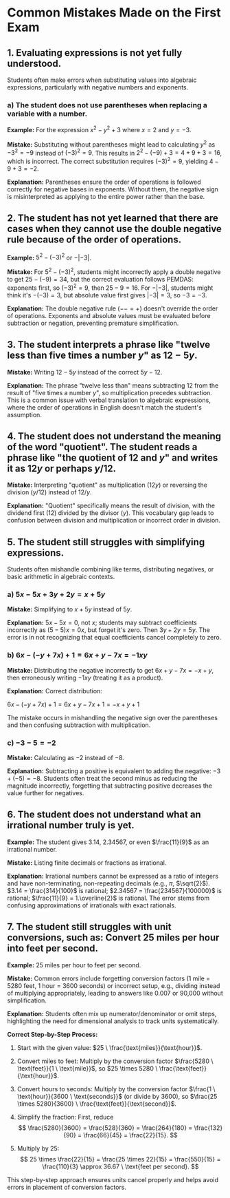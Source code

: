 # Common Mistakes Made on the First Exam

## 1. Evaluating expressions is not yet fully understood.

Students often make errors when substituting values into algebraic expressions, particularly with negative numbers and exponents.

### a) The student does not use parentheses when replacing a variable with a number.

**Example:** For the expression $x^2 - y^2 + 3$ where $x = 2$ and $y = -3$.

**Mistake:** Substituting without parentheses might lead to calculating $y^2$ as $-3^2 = -9$ instead of $(-3)^2 = 9$. This results in $2^2 - (-9) + 3 = 4 + 9 + 3 = 16$, which is incorrect. The correct substitution requires $(-3)^2 = 9$, yielding $4 - 9 + 3 = -2$.

**Explanation:** Parentheses ensure the order of operations is followed correctly for negative bases in exponents. Without them, the negative sign is misinterpreted as applying to the entire power rather than the base.

## 2. The student has not yet learned that there are cases when they cannot use the double negative rule because of the order of operations.

**Example:** $5^2 - (-3)^2$ or $-|-3|$.

**Mistake:** For $5^2 - (-3)^2$, students might incorrectly apply a double negative to get $25 - (-9) = 34$, but the correct evaluation follows PEMDAS: exponents first, so $(-3)^2 = 9$, then $25 - 9 = 16$. For $-|-3|$, students might think it's $-(-3) = 3$, but absolute value first gives $|-3| = 3$, so $-3 = -3$.

**Explanation:** The double negative rule ($-- = +$) doesn't override the order of operations. Exponents and absolute values must be evaluated before subtraction or negation, preventing premature simplification.

## 3. The student interprets a phrase like "twelve less than five times a number $y$" as $12 - 5y$.

**Mistake:** Writing $12 - 5y$ instead of the correct $5y - 12$.

**Explanation:** The phrase "twelve less than" means subtracting 12 from the result of "five times a number $y$", so multiplication precedes subtraction. This is a common issue with verbal translation to algebraic expressions, where the order of operations in English doesn't match the student's assumption.

## 4. The student does not understand the meaning of the word "quotient". The student reads a phrase like "the quotient of 12 and $y$" and writes it as $12y$ or perhaps $y/12$.

**Mistake:** Interpreting "quotient" as multiplication ($12y$) or reversing the division ($y/12$) instead of $12 / y$.

**Explanation:** "Quotient" specifically means the result of division, with the dividend first (12) divided by the divisor ($y$). This vocabulary gap leads to confusion between division and multiplication or incorrect order in division.

## 5. The student still struggles with simplifying expressions.

Students often mishandle combining like terms, distributing negatives, or basic arithmetic in algebraic contexts.

### a) $5x - 5x + 3y + 2y = x + 5y$

**Mistake:** Simplifying to $x + 5y$ instead of $5y$.

**Explanation:** $5x - 5x = 0$, not $x$; students may subtract coefficients incorrectly as $(5-5)x = 0x$, but forget it's zero. Then $3y + 2y = 5y$. The error is in not recognizing that equal coefficients cancel completely to zero.

### b) $6x - (-y + 7x) + 1 = 6x + y - 7x = -1xy$

**Mistake:** Distributing the negative incorrectly to get $6x + y - 7x = -x + y$, then erroneously writing $-1xy$ (treating it as a product).

**Explanation:** Correct distribution:

$6x - (-y + 7x) + 1 = 6x + y - 7x + 1 = -x + y + 1$

The mistake occurs in mishandling the negative sign over the parentheses and then confusing subtraction with multiplication.

### c) $-3 - 5 = -2$

**Mistake:** Calculating as $-2$ instead of $-8$.

**Explanation:** Subtracting a positive is equivalent to adding the negative: $-3 + (-5) = -8$. Students often treat the second minus as reducing the magnitude incorrectly, forgetting that subtracting positive decreases the value further for negatives.

## 6. The student does not understand what an irrational number truly is yet.

**Example:** The student gives $3.14$, $2.34567$, or even $\frac{11}{9}$ as an irrational number.

**Mistake:** Listing finite decimals or fractions as irrational.

**Explanation:** Irrational numbers cannot be expressed as a ratio of integers and have non-terminating, non-repeating decimals (e.g., $\pi$, $\sqrt{2}$). $3.14 = \frac{314}{100}$ is rational; $2.34567 = \frac{234567}{100000}$ is rational; $\frac{11}{9} = 1.\overline{2}$ is rational. The error stems from confusing approximations of irrationals with exact rationals.

## 7. The student still struggles with unit conversions, such as: Convert 25 miles per hour into feet per second.

**Example:** $25$ miles per hour to feet per second.

**Mistake:** Common errors include forgetting conversion factors (1 mile = 5280 feet, 1 hour = 3600 seconds) or incorrect setup, e.g., dividing instead of multiplying appropriately, leading to answers like 0.007 or 90,000 without simplification.

**Explanation:** Students often mix up numerator/denominator or omit steps, highlighting the need for dimensional analysis to track units systematically.

**Correct Step-by-Step Process:**

1. Start with the given value: $25 \ \frac{\text{miles}}{\text{hour}}$.

2. Convert miles to feet: Multiply by the conversion factor $\frac{5280 \ \text{feet}}{1 \ \text{mile}}$, so $25 \times 5280 \ \frac{\text{feet}}{\text{hour}}$.

3. Convert hours to seconds: Multiply by the conversion factor $\frac{1 \ \text{hour}}{3600 \ \text{seconds}}$ (or divide by 3600), so $\frac{25 \times 5280}{3600} \ \frac{\text{feet}}{\text{second}}$.

4. Simplify the fraction: First, reduce
$$
\frac{5280}{3600} = \frac{528}{360} = \frac{264}{180} = \frac{132}{90} = \frac{66}{45} = \frac{22}{15}.
$$

5. Multiply by 25:
$$
25 \times \frac{22}{15} = \frac{25 \times 22}{15} = \frac{550}{15} = \frac{110}{3} \approx 36.67 \ \text{feet per second}.
$$

This step-by-step approach ensures units cancel properly and helps avoid errors in placement of conversion factors.
